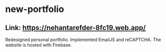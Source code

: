 # new-portfolio

## Link: https://nehantarefder-8fc19.web.app/

Redesigned personal portfolio. Implemented EmailJS and reCAPTCHA. The website is hosted with Firebase.
